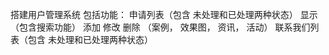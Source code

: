 搭建用户管理系统
包括功能：
    申请列表（包含 未处理和已处理两种状态）
    显示（包含搜索功能） 添加 修改 删除 （案例， 效果图， 资讯， 活动）
    联系我们列表（包含 未处理和已处理两种状态）
